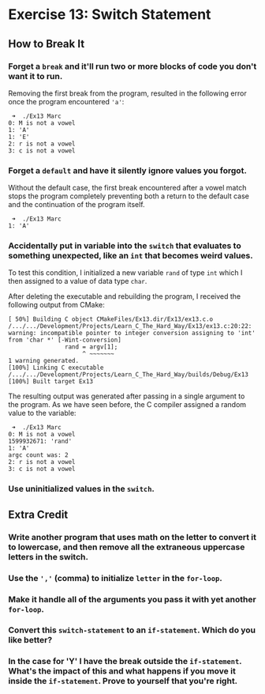 # Exercise 13: Switch Statement
## How to Break It
### Forget a ```break``` and it'll run two or more blocks of code you don't want it to run.
Removing the first break from the program, resulted in the following error once the program encountered ```'a'```:
```
 ➜  ./Ex13 Marc
0: M is not a vowel
1: 'A'
1: 'E'
2: r is not a vowel
3: c is not a vowel
```
### Forget a ```default``` and have it silently ignore values you forgot.
Without the default case, the first break encountered after a vowel match stops the program completely preventing both a return to the default case and the continuation of the program itself.

```
 ➜  ./Ex13 Marc
1: 'A'
```
### Accidentally put in variable into the ```switch``` that evaluates to something unexpected, like an ```int``` that becomes weird values.
To test this condition, I initialized a new variable ```rand``` of type ```int``` which I then assigned to a value of data type ```char```.

After deleting the executable and rebuilding the program, I received the following output from CMake:
```
[ 50%] Building C object CMakeFiles/Ex13.dir/Ex13/ex13.c.o
/.../.../Development/Projects/Learn_C_The_Hard_Way/Ex13/ex13.c:20:22: warning: incompatible pointer to integer conversion assigning to 'int' from 'char *' [-Wint-conversion]
                rand = argv[1];
                     ^ ~~~~~~~
1 warning generated.
[100%] Linking C executable /.../.../Development/Projects/Learn_C_The_Hard_Way/builds/Debug/Ex13
[100%] Built target Ex13
```

The resulting output was generated after passing in a single argument to the program. As we have seen before, the C compiler assigned a random value to the variable:
```
 ➜  ./Ex13 Marc
0: M is not a vowel
1599932671: 'rand'
1: 'A'
argc count was: 2
2: r is not a vowel
3: c is not a vowel
```
### Use uninitialized values in the ```switch```.

## Extra Credit
### Write another program that uses math on the letter to convert it to lowercase, and then remove all the extraneous uppercase letters in the switch.

### Use the ```','``` (comma) to initialize ```letter``` in the ```for-loop```.

### Make it handle all of the arguments you pass it with yet another ```for-loop```.

### Convert this ```switch-statement``` to an ```if-statement```. Which do you like better?

### In the case for 'Y' I have the break outside the ```if-statement```. What's the impact of this and what happens if you move it inside the ```if-statement```. Prove to yourself that you're right.
